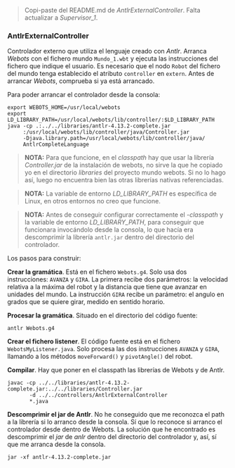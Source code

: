 > Copi-paste del README.md de *AntlrExternalController*. Falta actualizar a *Supervisor_1*.

### AntlrExternalController

Controlador externo que utiliza el lenguaje creado con *Antlr*. Arranca *Webots* con el fichero mundo `Mundo_1.wbt` y ejecuta las instrucciones del fichero que indique el usuario. Es necesario que el nodo `Robot` del fichero del mundo tenga establecido el atributo `controller` en `extern`. Antes de arrancar *Webots*, comprueba si ya está arrancado.

Para poder arrancar el controlador desde la consola:

```shell
export WEBOTS_HOME=/usr/local/webots
export LD_LIBRARY_PATH=/usr/local/webots/lib/controller/:$LD_LIBRARY_PATH
java -cp .:../../libraries/antlr-4.13.2-complete.jar
     :/usr/local/webots/lib/controller/java/Controller.jar 
     -Djava.library.path=/usr/local/webots/lib/controller/java/ 
     AntlrCompleteLanguage
```

> **NOTA:** Para que funcione, en el *classpath* hay que usar la librería *Controller.jar* de la instalación de webots, no sirve la que he copiado yo en el directorio *libraries* del proyecto mundo webots. Si no lo hago así, luego no encuentra bien las otras librerías nativas referenciadas.

> **NOTA:** La variable de entorno *LD_LIBRARY_PATH* es específica de Linux, en otros entornos no creo que funcione.

> **NOTA:** Antes de conseguir configurar correctamente el *-classpath* y la variable de entorno *LD_LIBRARY_PATH*, para conseguir que funcionara invocándolo desde la consola, lo que hacía era descomprimir la librería `antlr.jar` dentro del directorio del controlador.

Los pasos para construir:

**Crear la gramática**. Está en el fichero `Webots.g4`. Solo usa dos instrucciones: `AVANZA` y `GIRA`. La primera recibe dos parámetros: la velocidad relativa a la máxima del robot y la distancia que tiene que avanzar en unidades del mundo. La instrucción `GIRA` recibe un parámetro: el angulo en grados que se quiere girar, medido en sentido horario.

**Procesar la gramática**. Situado en el directorio del código fuente:

```shell
antlr Webots.g4
```

**Crear el fichero listener**. El código fuente está en el fichero `WebotsMyListener.java`. Solo procesa las dos instrucciones `AVANZA` y `GIRA`, llamando a los métodos `moveForward()` y `pivotAngle()` del robot.

**Compilar**. Hay que poner en el classpath las librerías de Webots y de Antlr.

```shell
javac -cp ../../libraries/antlr-4.13.2-complete.jar:../../libraries/Controller.jar 
       -d ../../controllers/AntlrExternalController 
       *.java
```

**Descomprimir el jar de Antlr**. No he conseguido que me reconozca el path a la librería si lo arranco desde la consola. Sí que lo reconoce si arranco el controlador desde dentro de Webots. La solución que he encontrado es descomprimir el *jar* de *anlr* dentro del directorio del controlador y, así, sí que me arranca desde la consola.

```shell
jar -xf antlr-4.13.2-complete.jar
```
